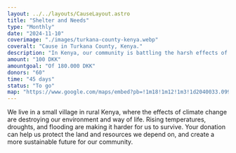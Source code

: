 ```yaml
---
layout: ../../layouts/CauseLayout.astro
title: "Shelter and Needs"
type: "Monthly"
date: "2024-11-10"
coverimage: "./images/turkana-county-kenya.webp"
coveralt: "Cause in Turkana County, Kenya."
description: "In Kenya, our community is battling the harsh effects of climate change."
amount: "100 DKK"
amountgoal: "Of 180.000 DKK"
donors: "60"
time: "45 days"
status: "To go"
map: "https://www.google.com/maps/embed?pb=!1m18!1m12!1m3!1d2040033.0999848088!2d34.03187589845442!3d2.975413982011268!2m3!1f0!2f0!3f0!3m2!1i1024!2i768!4f13.1!3m3!1m2!1s0x17835ec9930e52c1%3A0x61edf66a08eab395!2sTurkana%20County%2C%20Kenya!5e0!3m2!1sda!2sdk!4v1734000210978!5m2!1sda!2sdk"
---
```


We live in a small village in rural Kenya, where the effects of climate change are destroying our environment and way of life. Rising temperatures, droughts, and flooding are making it harder for us to survive. Your donation can help us protect the land and resources we depend on, and create a more sustainable future for our community.